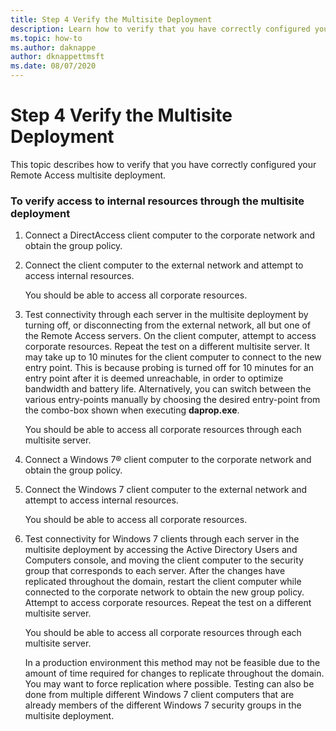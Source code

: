 ```yaml
---
title: Step 4 Verify the Multisite Deployment
description: Learn how to verify that you have correctly configured your Remote Access multisite deployment.
ms.topic: how-to
ms.author: daknappe
author: dknappettmsft
ms.date: 08/07/2020
---
```

# Step 4 Verify the Multisite Deployment

This topic describes how to verify that you have correctly configured your Remote Access multisite deployment.

### To verify access to internal resources through the multisite deployment

1.  Connect a DirectAccess client computer to the corporate network and obtain the group policy.

2.  Connect the client computer to the external network and attempt to access internal resources.

    You should be able to access all corporate resources.

3.  Test connectivity through each server in the multisite deployment by turning off, or disconnecting from the external network, all but one of the Remote Access servers. On the client computer, attempt to access corporate resources. Repeat the test on a different multisite server. It may take up to 10 minutes for the client computer to connect to the new entry point. This is because probing is turned off for 10 minutes for an entry point after it is deemed unreachable, in order to optimize bandwidth and battery life. Alternatively, you can switch between the various entry-points manually by choosing the desired entry-point from the combo-box shown when executing **daprop.exe**.

    You should be able to access all corporate resources through each multisite server.

4.  Connect a  Windows 7&reg;  client computer to the corporate network and obtain the group policy.

5.  Connect the  Windows 7  client computer to the external network and attempt to access internal resources.

    You should be able to access all corporate resources.

6.  Test connectivity for  Windows 7  clients through each server in the multisite deployment by accessing the Active Directory Users and Computers console, and moving the client computer to the security group that corresponds to each server. After the changes have replicated throughout the domain, restart the client computer while connected to the corporate network to obtain the new group policy. Attempt to access corporate resources. Repeat the test on a different multisite server.

    You should be able to access all corporate resources through each multisite server.

    In a production environment this method may not be feasible due to the amount of time required for changes to replicate throughout the domain. You may want to force replication where possible. Testing can also be done from multiple different  Windows 7  client computers that are already members of the different  Windows 7  security groups in the multisite deployment.



